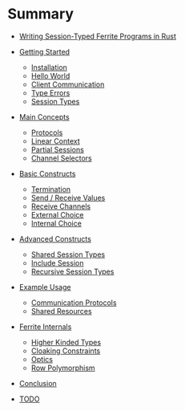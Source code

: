 # Summary

- [Writing Session-Typed Ferrite Programs in Rust](./ferrite.md)

- [Getting Started](./01-getting-started/00-getting-started.md)
  - [Installation](./01-getting-started/01-installation.md)
  - [Hello World](./01-getting-started/02-hello-world.md)
  - [Client Communication](./01-getting-started/03-communication.md)
  - [Type Errors](./01-getting-started/04-type-errors.md)
  - [Session Types](./01-getting-started/05-session-types.md)

- [Main Concepts]()
  - [Protocols]()
  - [Linear Context]()
  - [Partial Sessions]()
  - [Channel Selectors]()

- [Basic Constructs]()
  - [Termination]()
  - [Send / Receive Values]()
  - [Receive Channels]()
  - [External Choice]()
  - [Internal Choice]()

- [Advanced Constructs]()
  - [Shared Session Types]()
  - [Include Session]()
  - [Recursive Session Types]()

- [Example Usage]()
  - [Communication Protocols]()
  - [Shared Resources]()

- [Ferrite Internals]()
  - [Higher Kinded Types]()
  - [Cloaking Constraints]()
  - [Optics]()
  - [Row Polymorphism]()

- [Conclusion]()

- [TODO]()

